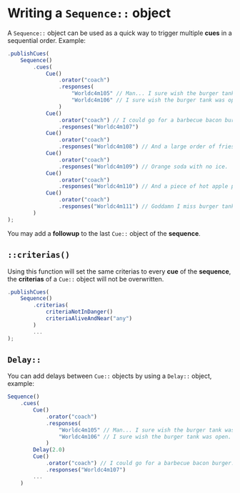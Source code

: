 # Writing a `Sequence::` object

A `Sequence::` object can be used as a quick way to trigger multiple **cues** in a sequential order. Example:

```javascript
.publishCues(
    Sequence()
        .cues(
            Cue()
                .orator("coach")
                .responses(           
                    "Worldc4m105" // Man... I sure wish the burger tank was open.
                    "Worldc4m106" // I sure wish the burger tank was open.
                )
            Cue()
                .orator("coach") // I could go for a barbecue bacon burger.
                .responses("Worldc4m107")
            Cue()
                .orator("coach")
                .responses("Worldc4m108") // And a large order of fries.
            Cue()
                .orator("coach")
                .responses("Worldc4m109") // Orange soda with no ice.
            Cue()
                .orator("coach")
                .responses("Worldc4m110") // And a piece of hot apple pie.
            Cue()
                .orator("coach")
                .responses("Worldc4m111") // Goddamn I miss burger tank.
        )
);
```

You may add a **followup** to the last `Cue::` object of the **sequence**.

## **`::criterias()`**

Using this function will set the same criterias to every **cue** of the **sequence**, the **criterias** of a `Cue::` object will not be overwritten.

```javascript
.publishCues(
    Sequence()
        .criterias(
            criteriaNotInDanger()
            criteriaAliveAndNear("any")
        )
        ...
);
```

## **`Delay::`**

You can add delays between `Cue::` objects by using a `Delay::` object, example:

```javascript
Sequence()
    .cues(
        Cue()
            .orator("coach")
            .responses(           
                "Worldc4m105" // Man... I sure wish the burger tank was open.
                "Worldc4m106" // I sure wish the burger tank was open.
            )
        Delay(2.0)
        Cue()
            .orator("coach") // I could go for a barbecue bacon burger.
            .responses("Worldc4m107")
        ...
    )
```

